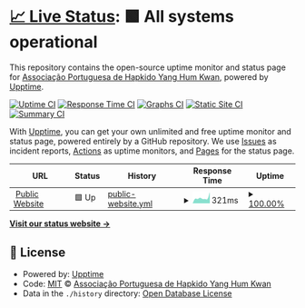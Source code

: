 # [📈 Live Status](https://uptime.yanghumkwan.pt): <!--live status--> **🟩 All systems operational**

This repository contains the open-source uptime monitor and status page for [Associação Portuguesa de Hapkido Yang Hum Kwan](https://yanghumkwan.pt), powered by [Upptime](https://github.com/upptime/upptime).

[![Uptime CI](https://github.com/YangHumKwan/upptime/workflows/Uptime%20CI/badge.svg)](https://github.com/YangHumKwan/upptime/actions?query=workflow%3A%22Uptime+CI%22)
[![Response Time CI](https://github.com/YangHumKwan/upptime/workflows/Response%20Time%20CI/badge.svg)](https://github.com/YangHumKwan/upptime/actions?query=workflow%3A%22Response+Time+CI%22)
[![Graphs CI](https://github.com/YangHumKwan/upptime/workflows/Graphs%20CI/badge.svg)](https://github.com/YangHumKwan/upptime/actions?query=workflow%3A%22Graphs+CI%22)
[![Static Site CI](https://github.com/YangHumKwan/upptime/workflows/Static%20Site%20CI/badge.svg)](https://github.com/YangHumKwan/upptime/actions?query=workflow%3A%22Static+Site+CI%22)
[![Summary CI](https://github.com/YangHumKwan/upptime/workflows/Summary%20CI/badge.svg)](https://github.com/YangHumKwan/upptime/actions?query=workflow%3A%22Summary+CI%22)

With [Upptime](https://upptime.js.org), you can get your own unlimited and free uptime monitor and status page, powered entirely by a GitHub repository. We use [Issues](https://github.com/YangHumKwan/upptime/issues) as incident reports, [Actions](https://github.com/YangHumKwan/upptime/actions) as uptime monitors, and [Pages](https://demo.upptime.js.org) for the status page.

<!--start: status pages-->
<!-- This summary is generated by Upptime (https://github.com/upptime/upptime) -->
<!-- Do not edit this manually, your changes will be overwritten -->
<!-- prettier-ignore -->
| URL | Status | History | Response Time | Uptime |
| --- | ------ | ------- | ------------- | ------ |
| <img alt="" src="https://icons.duckduckgo.com/ip3/yanghumkwan.pt.ico" height="13"> [Public Website](https://yanghumkwan.pt) | 🟩 Up | [public-website.yml](https://github.com/YangHumKwan/upptime/commits/HEAD/history/public-website.yml) | <details><summary><img alt="Response time graph" src="./graphs/public-website/response-time-week.png" height="20"> 321ms</summary><br><a href="https://uptime.yanghumkwan.pt/history/public-website"><img alt="Response time 251" src="https://img.shields.io/endpoint?url=https%3A%2F%2Fraw.githubusercontent.com%2FYangHumKwan%2Fupptime%2FHEAD%2Fapi%2Fpublic-website%2Fresponse-time.json"></a><br><a href="https://uptime.yanghumkwan.pt/history/public-website"><img alt="24-hour response time 240" src="https://img.shields.io/endpoint?url=https%3A%2F%2Fraw.githubusercontent.com%2FYangHumKwan%2Fupptime%2FHEAD%2Fapi%2Fpublic-website%2Fresponse-time-day.json"></a><br><a href="https://uptime.yanghumkwan.pt/history/public-website"><img alt="7-day response time 321" src="https://img.shields.io/endpoint?url=https%3A%2F%2Fraw.githubusercontent.com%2FYangHumKwan%2Fupptime%2FHEAD%2Fapi%2Fpublic-website%2Fresponse-time-week.json"></a><br><a href="https://uptime.yanghumkwan.pt/history/public-website"><img alt="30-day response time 295" src="https://img.shields.io/endpoint?url=https%3A%2F%2Fraw.githubusercontent.com%2FYangHumKwan%2Fupptime%2FHEAD%2Fapi%2Fpublic-website%2Fresponse-time-month.json"></a><br><a href="https://uptime.yanghumkwan.pt/history/public-website"><img alt="1-year response time 264" src="https://img.shields.io/endpoint?url=https%3A%2F%2Fraw.githubusercontent.com%2FYangHumKwan%2Fupptime%2FHEAD%2Fapi%2Fpublic-website%2Fresponse-time-year.json"></a></details> | <details><summary><a href="https://uptime.yanghumkwan.pt/history/public-website">100.00%</a></summary><a href="https://uptime.yanghumkwan.pt/history/public-website"><img alt="All-time uptime 100.00%" src="https://img.shields.io/endpoint?url=https%3A%2F%2Fraw.githubusercontent.com%2FYangHumKwan%2Fupptime%2FHEAD%2Fapi%2Fpublic-website%2Fuptime.json"></a><br><a href="https://uptime.yanghumkwan.pt/history/public-website"><img alt="24-hour uptime 100.00%" src="https://img.shields.io/endpoint?url=https%3A%2F%2Fraw.githubusercontent.com%2FYangHumKwan%2Fupptime%2FHEAD%2Fapi%2Fpublic-website%2Fuptime-day.json"></a><br><a href="https://uptime.yanghumkwan.pt/history/public-website"><img alt="7-day uptime 100.00%" src="https://img.shields.io/endpoint?url=https%3A%2F%2Fraw.githubusercontent.com%2FYangHumKwan%2Fupptime%2FHEAD%2Fapi%2Fpublic-website%2Fuptime-week.json"></a><br><a href="https://uptime.yanghumkwan.pt/history/public-website"><img alt="30-day uptime 100.00%" src="https://img.shields.io/endpoint?url=https%3A%2F%2Fraw.githubusercontent.com%2FYangHumKwan%2Fupptime%2FHEAD%2Fapi%2Fpublic-website%2Fuptime-month.json"></a><br><a href="https://uptime.yanghumkwan.pt/history/public-website"><img alt="1-year uptime 100.00%" src="https://img.shields.io/endpoint?url=https%3A%2F%2Fraw.githubusercontent.com%2FYangHumKwan%2Fupptime%2FHEAD%2Fapi%2Fpublic-website%2Fuptime-year.json"></a></details>

<!--end: status pages-->

[**Visit our status website →**](https://uptime.yanghumkwan.pt)

## 📄 License

- Powered by: [Upptime](https://github.com/upptime/upptime)
- Code: [MIT](./LICENSE) © [Associação Portuguesa de Hapkido Yang Hum Kwan](https://yanghumkwan.pt)
- Data in the `./history` directory: [Open Database License](https://opendatacommons.org/licenses/odbl/1-0/)
